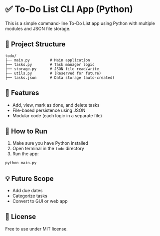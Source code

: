# ✅ To-Do List CLI App (Python)

This is a simple command-line To-Do List app using Python with multiple modules and JSON file storage.

## 📁 Project Structure
```
todo/
├── main.py         # Main application
├── tasks.py        # Task manager logic
├── storage.py      # JSON file read/write
├── utils.py        # (Reserved for future)
├── tasks.json      # Data storage (auto-created)
```

## 🔧 Features
- Add, view, mark as done, and delete tasks
- File-based persistence using JSON
- Modular code (each logic in a separate file)

## 🚀 How to Run
1. Make sure you have Python installed
2. Open terminal in the `todo` directory
3. Run the app:
```bash
python main.py
```

## 💡 Future Scope
- Add due dates
- Categorize tasks
- Convert to GUI or web app

## 📄 License
Free to use under MIT license.
